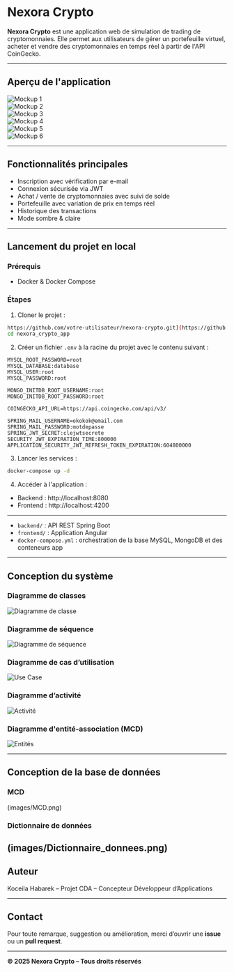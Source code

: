 
# Nexora Crypto

**Nexora Crypto** est une application web de simulation de trading de cryptomonnaies. Elle permet aux utilisateurs de gérer un portefeuille virtuel, acheter et vendre des cryptomonnaies en temps réel à partir de l'API CoinGecko.

---

## Aperçu de l'application

![Mockup 1](images/maquette%20(1).png)  
![Mockup 2](images/maquette%20(2).png)  
![Mockup 3](images/maquette%20(3).png)  
![Mockup 4](images/maquette%20(4).png)  
![Mockup 5](images/maquette%20(5).png)  
![Mockup 6](images/maquette%20(6).png)

---

## Fonctionnalités principales

- Inscription avec vérification par e-mail
- Connexion sécurisée via JWT
- Achat / vente de cryptomonnaies avec suivi de solde
- Portefeuille avec variation de prix en temps réel
- Historique des transactions
- Mode sombre & claire

---

## Lancement du projet en local

### Prérequis

- Docker & Docker Compose

### Étapes

1. Cloner le projet :
```bash
https://github.com/votre-utilisateur/nexora-crypto.git](https://github.com/koceila-Hk/nexora_crypto_app.git
cd nexora_crypto_app
```

2. Créer un fichier `.env` à la racine du projet avec le contenu suivant :

```env
MYSQL_ROOT_PASSWORD=root
MYSQL_DATABASE:database
MYSQL_USER:root
MYSQL_PASSWORD:root

MONGO_INITDB_ROOT_USERNAME:root
MONGO_INITDB_ROOT_PASSWORD:root

COINGECKO_API_URL=https://api.coingecko.com/api/v3/

SPRING_MAIL_USERNAME=okokok@email.com
SPRING_MAIL_PASSWORD:motdepasse
SPRING_JWT_SECRET:clejwtsecrete
SECURITY_JWT_EXPIRATION_TIME:800000
APPLICATION_SECURITY_JWT_REFRESH_TOKEN_EXPIRATION:604800000
```

3. Lancer les services :
```bash
docker-compose up -d
```

4. Accéder à l'application :
- Backend : http://localhost:8080
- Frontend : http://localhost:4200

---


- `backend/` : API REST Spring Boot
- `frontend/` : Application Angular
- `docker-compose.yml` : orchestration de la base MySQL, MongoDB et des conteneurs app

---

## Conception du système

### Diagramme de classes

![Diagramme de classe](images/diagramme_classe.png)

### Diagramme de séquence

![Diagramme de séquence](images/diagramme_sequence.png)

### Diagramme de cas d’utilisation

![Use Case](images/diagramme_use_case.png)

### Diagramme d’activité

![Activité](images/diagramme_activite.png)

### Diagramme d'entité-association (MCD)

![Entités](images/diagramme_entite.png)

---
## Conception de la base de données

### MCD

(images/MCD.png)

### Dictionnaire de données

(images/Dictionnaire_donnees.png)
---

##  Auteur

Koceila Habarek – Projet CDA – Concepteur Développeur d’Applications

---

## Contact

Pour toute remarque, suggestion ou amélioration, merci d’ouvrir une **issue** ou un **pull request**.

---

**© 2025 Nexora Crypto – Tous droits réservés**
